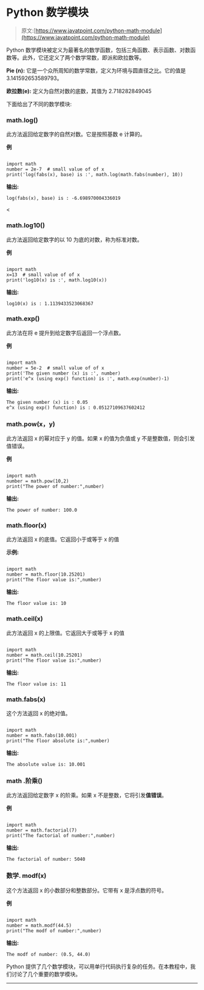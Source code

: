 # Python 数学模块

> 原文:[https://www.javatpoint.com/python-math-module](https://www.javatpoint.com/python-math-module)

Python 数学模块被定义为最著名的数学函数，包括三角函数、表示函数、对数函数等。此外，它还定义了两个数学常数，即派和欧拉数等。

**Pie (n):** 它是一个众所周知的数学常数，定义为环境与圆直径之比。它的值是 3.141592653589793。

**欧拉数(e):** 定义为自然对数的底数，其值为 2.718282849045

下面给出了不同的数学模块:

### math.log()

此方法返回给定数字的自然对数。它是按照基数 e 计算的。

**例**

```

import math  
number = 2e-7  # small value of of x  
print('log(fabs(x), base) is :', math.log(math.fabs(number), 10))  

```

**输出:**

```
log(fabs(x), base) is : -6.698970004336019

```

<

### math.log10()

此方法返回给定数字的以 10 为底的对数，称为标准对数。

**例**

```

import math  
x=13  # small value of of x  
print('log10(x) is :', math.log10(x))  

```

**输出:**

```
log10(x) is : 1.1139433523068367 

```

### math.exp()

此方法在将 e 提升到给定数字后返回一个浮点数。

**例**

```

import math  
number = 5e-2  # small value of of x  
print('The given number (x) is :', number)  
print('e^x (using exp() function) is :', math.exp(number)-1)  

```

**输出:**

```
The given number (x) is : 0.05
e^x (using exp() function) is : 0.05127109637602412

```

### math.pow(x，y)

此方法返回 x 的幂对应于 y 的值。如果 x 的值为负值或 y 不是整数值，则会引发值错误。

**例**

```

import math
number = math.pow(10,2)
print("The power of number:",number)

```

**输出:**

```
The power of number: 100.0

```

### math.floor(x)

此方法返回 x 的底值。它返回小于或等于 x 的值

**示例:**

```

import math
number = math.floor(10.25201)
print("The floor value is:",number)

```

**输出:**

```
The floor value is: 10

```

### math.ceil(x)

此方法返回 x 的上限值。它返回大于或等于 x 的值

```

import math
number = math.ceil(10.25201)
print("The floor value is:",number)

```

**输出:**

```
The floor value is: 11

```

### math.fabs(x)

这个方法返回 x 的绝对值。

```

import math
number = math.fabs(10.001)
print("The floor absolute is:",number)

```

**输出:**

```
The absolute value is: 10.001

```

### math .阶乘()

此方法返回给定数字 x 的阶乘。如果 x 不是整数，它将引发**值错误**。

**例**

```

import math
number = math.factorial(7)
print("The factorial of number:",number)

```

**输出:**

```
The factorial of number: 5040

```

### 数学. modf(x)

这个方法返回 x 的小数部分和整数部分。它带有 x 是浮点数的符号。

**例**

```

import math
number = math.modf(44.5)
print("The modf of number:",number)

```

**输出:**

```
The modf of number: (0.5, 44.0)

```

Python 提供了几个数学模块，可以用单行代码执行复杂的任务。在本教程中，我们讨论了几个重要的数学模块。

* * *